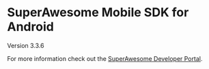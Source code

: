 SuperAwesome Mobile SDK for Android
===================================

Version 3.3.6

For more information check out the [SuperAwesome Developer Portal](http://developers.superawesome.tv/docs/androidsdk).
